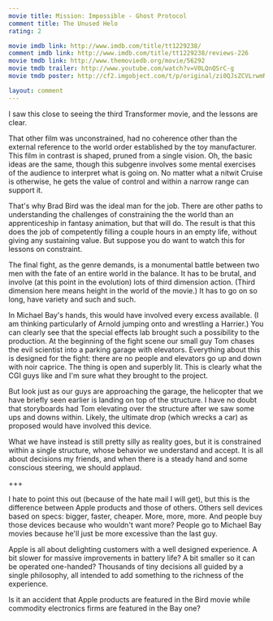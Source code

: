 ```yaml
---
movie title: Mission: Impossible - Ghost Protocol
comment title: The Unused Helo
rating: 2

movie imdb link: http://www.imdb.com/title/tt1229238/
comment imdb link: http://www.imdb.com/title/tt1229238/reviews-226
movie tmdb link: http://www.themoviedb.org/movie/56292
movie tmdb trailer: http://www.youtube.com/watch?v=V0LQnQSrC-g
movie tmdb poster: http://cf2.imgobject.com/t/p/original/zi0QJsZCVLrwmNxwfW395wHp0S1.jpg

layout: comment
---
```


I saw this close to seeing the third Transformer movie, and the lessons are clear.

That other film was unconstrained, had no coherence other than the external reference to the world order established by the toy manufacturer. This film in contrast is shaped, pruned from a single vision. Oh, the basic ideas are the same, though this subgenre involves some mental exercises of the audience to interpret what is going on. No matter what a nitwit Cruise is otherwise, he gets the value of control and within a narrow range can support it.

That's why Brad Bird was the ideal man for the job. There are other paths to understanding the challenges of constraining the the world than an apprenticeship in fantasy animation, but that will do. The result is that this does the job of competently filling a couple hours in an empty life, without giving any sustaining value. But suppose you do want to watch this for lessons on constraint.

The final fight, as the genre demands, is a monumental battle between two men with the fate of an entire world in the balance. It has to be brutal, and involve (at this point in the evolution) lots of third dimension action. (Third dimension here means height in the world of the movie.) It has to go on so long, have variety and such and such.

In Michael Bay's hands, this would have involved every excess available. (I am thinking particularly of Arnold jumping onto and wrestling a Harrier.) You can clearly see that the special effects lab brought such a possibility to the production. At the beginning of the fight scene our small guy Tom chases the evil scientist into a parking garage with elevators. Everything about this is designed for the fight: there are no people and elevators go up and down with noir caprice. The thing is open and superbly lit. This is clearly what the CGI guys like and I'm sure what they brought to the project.

But look just as our guys are approaching the garage, the helicopter that we have briefly seen earlier is landing on top of the structure. I have no doubt that storyboards had Tom elevating over the structure after we saw some ups and downs within. Likely, the ultimate drop (which wrecks a car) as proposed would have involved this device.

What we have instead is still pretty silly as reality goes, but it is constrained within a single structure, whose behavior we understand and accept. It is all about decisions my friends, and when there is a steady hand and some conscious steering, we should applaud.

+++

I hate to point this out (because of the hate mail I will get), but this is the difference between Apple products and those of others. Others sell devices based on specs: bigger, faster, cheaper. More, more, more. And people buy those devices because who wouldn't want more? People go to Michael Bay movies because he'll just be more excessive than the last guy.

Apple is all about delighting customers with a well designed experience. A bit slower for massive improvements in battery life? A bit smaller so it can be operated one-handed? Thousands of tiny decisions all guided by a single philosophy, all intended to add something to the richness of the experience.

Is it an accident that Apple products are featured in the Bird movie while commodity electronics firms are featured in the Bay one?